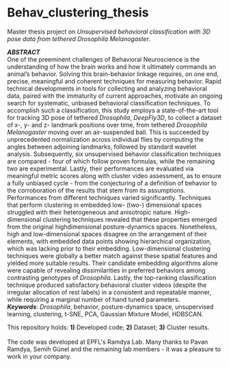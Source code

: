 # Behav_clustering_thesis
Master thesis project on _Unsupervised behavioral classification with 3D pose data from tethered Drosophila Melanogaster_.

**_ABSTRACT_**  
One of the preeminent challenges of Behavioral Neuroscience is the understanding of how the
brain works and how it ultimately commands an animal’s behavior. Solving this brain-behavior linkage
requires, on one end, precise, meaningful and coherent techniques for measuring behavior. Rapid
technical developments in tools for collecting and analyzing behavioral data, paired with the immaturity
of current approaches, motivate an ongoing search for systematic, unbiased behavioral classification
techniques.
To accomplish such a classification, this study employs a state-of-the-art tool for tracking 3D
pose of tethered _Drosophila_, _DeepFly3D_, to collect a dataset of x-, y- and z- landmark positions over
time, from tethered _Drosophila Melanogaster_ moving over an air-suspended ball. This is succeeded by
unprecedented normalization across individual flies by computing the angles between adjoining
landmarks, followed by standard wavelet analysis. Subsequently, six unsupervised behavior
classification techniques are compared - four of which follow proven formulas, while the remaining two
are experimental. Lastly, their performances are evaluated via meaningful metric scores along with
cluster video assessment, as to ensure a fully unbiased cycle - from the conjecturing of a definition of
behavior to the corroboration of the results that stem from its assumptions.
Performances from different techniques varied significantly. Techniques that perform clustering
in embedded low- (two-) dimensional spaces struggled with their heterogeneous and anisotropic nature.
High-dimensional clustering techniques revealed that these properties emerged from the original highdimensional 
posture-dynamics spaces. Nonetheless, high and low-dimensional spaces disagree on the arrangement of their elements, 
with embedded data points showing hierarchical organization, which was lacking prior to their embedding. 
Low-dimensional clustering techniques were globally a better match against these spatial features and 
yielded more suitable results. Their candidate embedding algorithms alone were capable of revealing 
dissimilarities in preferred behaviors among contrasting genotypes of _Drosophila_. Lastly, the top-ranking 
classification technique produced satisfactory behavioral cluster videos (despite the irregular 
allocation of rest labels) in a consistent and repeatable manner, while requiring a marginal number of 
hand tuned parameters.  
**_Keywords_**: _Drosophila_, behavior, posture-dynamics space, unsupervised learning, clustering,
t-SNE, PCA, Gaussian Mixture Model, HDBSCAN.

This repository holds: **1)** Developed code; **2)** Dataset; **3)** Cluster results.\
\
The code was developed at EPFL's Ramdya Lab. Many thanks to Pavan Ramdya, Semih Günel and the remaining lab members - it was a pleasure to work in your company.
